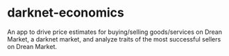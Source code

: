# darknet-economics
An app to drive price estimates for buying/selling goods/services on Drean Market, a darknet market, and analyze traits of the most successful sellers on Drean Market.
